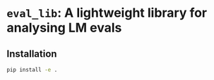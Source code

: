 # `eval_lib`: A lightweight library for analysing LM evals

## Installation
```bash
pip install -e .
```

